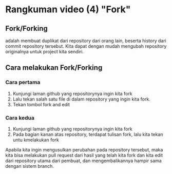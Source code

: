 # Rangkuman video (4) "Fork"

## Fork/Forking 
<p> adalah membuat duplikat dari repository dari orang lain, beserta history dari commit repository tersebut. Kita dapat dengan mudah mengubah repository originalnya untuk project kita sendiri.</p>

## Cara melakukan Fork/Forking 
### Cara pertama
<ol>
    <li>Kunjungi laman github yang repositorynya ingin kita fork</li>
    <li>Lalu tekan salah satu file di dalam repository yang ingin kita fork.
    <li>Tekan tombol fork and edit</li>
</ol>

### Cara kedua 
<ol>
    <li>Kunjungi laman github yang repositorynya ingin kita fork</li>
    <li>Pada bagian kanan atas repository, terdapat tulisan fork, lalu kita tekan untu kmelakukan fork</li>
</ol>

<p> Apabila kita ingin mengusulkan perubahan pada repository tersebut, maka kita bisa melakukan pull request dari hasil yang telah kita fork dan kita edit dari repository utama dari pembuat, dan mengembalikannya hampir sama dengan sistem branch.</p>